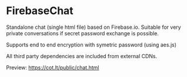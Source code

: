 # FirebaseChat
Standalone chat (single html file) based on Firebase.io. Suitable for very private conversations if secret password exchange is possible.

Supports end to end encryption with symetric password (using aes.js)

All third party dependencies are included from external CDNs.

Preview: https://cot.lt/public/chat.html
